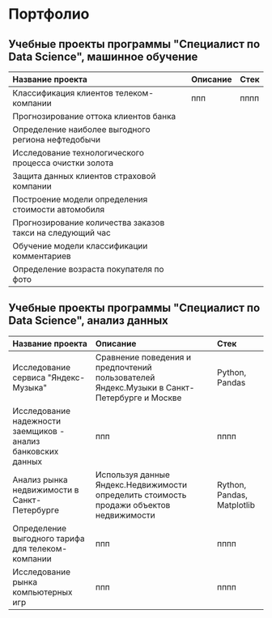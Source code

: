 # Портфолио 
## Учебные проекты программы "Специалист по Data Science", машинное обучение
| Название проекта  |               Описание  |               Стек |   
|:------------------|:------------------------|:-------------------|
| Классификация клиентов телеком-компании  |  ппп |  пппп |  
| Прогнозирование оттока клиентов банка  |   |   |  
| Определение наиболее выгодного региона нефтедобычи  |   |   |  
| Исследование технологического процесса очистки золота |   |    |
| Защита данных клиентов страховой компании   |   |    |
| Построение модели определения стоимости автомобиля |     |     |
| Прогнозирование количества заказов такси на следующий час |     |     |
| Обучение модели классификации комментариев |     |     |
| Определение возраста покупателя по фото |     |     |

## Учебные проекты программы "Специалист по Data Science", анализ данных
| Название проекта  |               Описание  |               Стек |   
|:------------------|:------------------------|:-------------------|
| Исследование сервиса "Яндекс-Музыка"  |  Сравнение поведения и предпочтений пользователей Яндекс.Музыки в Санкт-Петербурге и Москве |  Python, Pandas |  
| Исследование надежности заемщиков - анализ банковских данных  |  ппп |  пппп |
| Анализ рынка недвижимости в Санкт-Петербурге  |  Используя данные Яндекс.Недвижимости определить стоимость продажи объектов недвижимости|  Rython, Pandas, Matplotlib |
| Определение выгодного тарифа для телеком-компании |  ппп |  пппп |
| Исследование рынка компьютерных игр |  ппп |  пппп |
